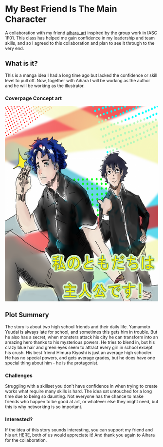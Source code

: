 # My Best Friend Is The Main Character

A collaboration with my friend [aihara_art]( https://www.instagram.com/aihara_art/?hl=en) inspired by the group work in IASC 1F01. This class has helped me gain confidence in my leadership and team skills, and so I agreed to this collaboration and plan to see it through to the very end.

## What is it?

This is a manga idea I had a long time ago but lacked the confidence or skill level to pull off. Now, together with Aihara I will be working as the author and he will be working as the illustrator.
### Coverpage Concept art

![.](Images/Coverpage.png)

## Plot Summery

The story is about two high school friends and their daily life. Yamamoto Yuudai is always late for school, and sometimes this gets him in trouble. But he also has a secret, when monsters attack his city he can transform into an amazing hero thanks to his mysterious powers. He tries to blend in, but his crazy blue hair and green eyes seem to attract every girl in school except his crush. His best friend Himura Kiyoshi is just an average high schooler. He has no special powers, and gets average grades, but he does have one special thing about him - he is the protagonist.

### Challenges
Struggling with a skillset you don't have confidence in when trying to create works what require many skills is hard. The idea sat untouched for a long time due to being so daunting. Not everyone has the chance to make friends who happen to be good at art, or whatever else they might need, but this is why networking is so important.

### Interested?
If the idea of this story sounds interesting, you can support my friend and his art [HERE]( https://www.patreon.com/AiharaDrinksTea), both of us would appreciate it! And thank you again to Aihara for the collaboration.
